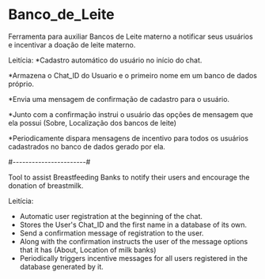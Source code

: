 # Banco_de_Leite
Ferramenta para auxiliar Bancos de Leite materno a notificar seus usuários e incentivar a doação de leite materno.

Leitícia:
*Cadastro automático do usuário no início do chat.

*Armazena o Chat_ID do Usuario e o primeiro nome em um banco de dados próprio.

*Envia uma mensagem de confirmação de cadastro para o usuário.

*Junto com a confirmação instrui o usuário das opções de mensagem que ela possui (Sobre, Localização dos bancos de leite)

*Periodicamente dispara mensagens de incentivo para todos os usuários cadastrados no banco de dados gerado por ela.

#-----------------------#

Tool to assist Breastfeeding Banks to notify their users and encourage the donation of breastmilk.

Leitícia:
* Automatic user registration at the beginning of the chat.
* Stores the User's Chat_ID and the first name in a database of its own.
* Send a confirmation message of registration to the user.
* Along with the confirmation instructs the user of the message options that it has (About, Location of milk banks)
* Periodically triggers incentive messages for all users registered in the database generated by it.
